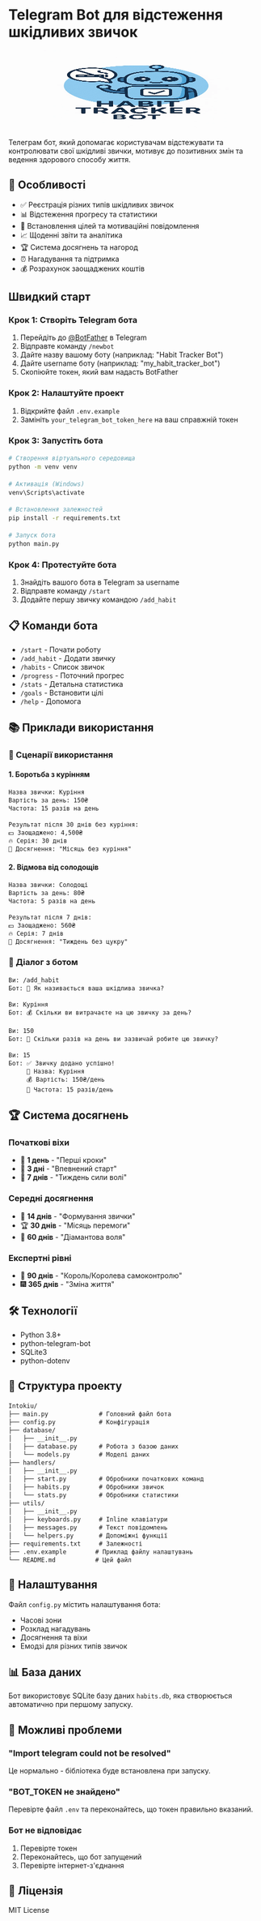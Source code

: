 # Telegram Bot для відстеження шкідливих звичок

<div align="center">
  <img src="img/logo.webp" alt="Tg logo" width="367" height="156">
</div>


Телеграм бот, який допомагає користувачам відстежувати та контролювати свої шкідливі звички, мотивує до позитивних змін та ведення здорового способу життя.

## 🚀 Особливості

- ✅ Реєстрація різних типів шкідливих звичок
- 📊 Відстеження прогресу та статистики
- 🎯 Встановлення цілей та мотиваційні повідомлення
- 📈 Щоденні звіти та аналітика
- 🏆 Система досягнень та нагород
- ⏰ Нагадування та підтримка
- 💰 Розрахунок заощаджених коштів

##  Швидкий старт

### Крок 1: Створіть Telegram бота

1. Перейдіть до [@BotFather](https://t.me/botfather) в Telegram
2. Відправте команду `/newbot`
3. Дайте назву вашому боту (наприклад: "Habit Tracker Bot")
4. Дайте username боту (наприклад: "my_habit_tracker_bot")
5. Скопіюйте токен, який вам надасть BotFather

### Крок 2: Налаштуйте проект

1. Відкрийте файл `.env.example`
2. Замініть `your_telegram_bot_token_here` на ваш справжній токен

### Крок 3: Запустіть бота

```bash
# Створення віртуального середовища
python -m venv venv

# Активація (Windows)
venv\Scripts\activate

# Встановлення залежностей  
pip install -r requirements.txt

# Запуск бота
python main.py
```

### Крок 4: Протестуйте бота

1. Знайдіть вашого бота в Telegram за username
2. Відправте команду `/start`
3. Додайте першу звичку командою `/add_habit`

## 📋 Команди бота

- `/start` - Почати роботу
- `/add_habit` - Додати звичку
- `/habits` - Список звичок
- `/progress` - Поточний прогрес
- `/stats` - Детальна статистика
- `/goals` - Встановити цілі
- `/help` - Допомога

## 📚 Приклади використання

### 🎯 Сценарії використання

#### 1. Боротьба з курінням
```
Назва звички: Куріння
Вартість за день: 150₴
Частота: 15 разів на день

Результат після 30 днів без куріння:
💵 Заощаджено: 4,500₴
🔥 Серія: 30 днів
🎉 Досягнення: "Місяць без куріння"
```

#### 2. Відмова від солодощів
```
Назва звички: Солодощі
Вартість за день: 80₴  
Частота: 5 разів на день

Результат після 7 днів:
💵 Заощаджено: 560₴
🔥 Серія: 7 днів
🎉 Досягнення: "Тиждень без цукру"
```

### 💬 Діалог з ботом

```
Ви: /add_habit
Бот: 📝 Як називається ваша шкідлива звичка?

Ви: Куріння
Бот: 💰 Скільки ви витрачаєте на цю звичку за день?

Ви: 150
Бот: 🔄 Скільки разів на день ви зазвичай робите цю звичку?

Ви: 15
Бот: ✅ Звичку додано успішно!
     📝 Назва: Куріння
     💰 Вартість: 150₴/день
     🔄 Частота: 15 разів/день
```

## 🏆 Система досягнень

### Початкові віхи
- 🌱 **1 день** - "Перші кроки"
- 🌿 **3 дні** - "Впевнений старт"  
- 🌳 **7 днів** - "Тиждень сили волі"

### Середні досягнення
- 💚 **14 днів** - "Формування звички"
- 🏆 **30 днів** - "Місяць перемоги"
- 💎 **60 днів** - "Діамантова воля"

### Експертні рівні
- 👑 **90 днів** - "Король/Королева самоконтролю"
- 🎆 **365 днів** - "Зміна життя"

## 🛠️ Технології

- Python 3.8+
- python-telegram-bot
- SQLite3
- python-dotenv

## 📁 Структура проекту

```
Intokiu/
├── main.py              # Головний файл бота
├── config.py            # Конфігурація
├── database/
│   ├── __init__.py
│   ├── database.py      # Робота з базою даних
│   └── models.py        # Моделі даних
├── handlers/
│   ├── __init__.py
│   ├── start.py         # Обробники початкових команд
│   ├── habits.py        # Обробники звичок
│   └── stats.py         # Обробники статистики
├── utils/
│   ├── __init__.py
│   ├── keyboards.py     # Inline клавіатури
│   ├── messages.py      # Текст повідомлень
│   └── helpers.py       # Допоміжні функції
├── requirements.txt     # Залежності
├── .env.example        # Приклад файлу налаштувань
└── README.md           # Цей файл
```

## 🔧 Налаштування

Файл `config.py` містить налаштування бота:
- Часові зони
- Розклад нагадувань
- Досягнення та віхи
- Емодзі для різних типів звичок

## 📊 База даних

Бот використовує SQLite базу даних `habits.db`, яка створюється автоматично при першому запуску.

## 🚨 Можливі проблеми

### "Import telegram could not be resolved"
Це нормально - бібліотека буде встановлена при запуску.

### "BOT_TOKEN не знайдено"
Перевірте файл `.env` та переконайтесь, що токен правильно вказаний.

### Бот не відповідає
1. Перевірте токен
2. Переконайтесь, що бот запущений
3. Перевірте інтернет-з'єднання

## 📄 Ліцензія

MIT License
